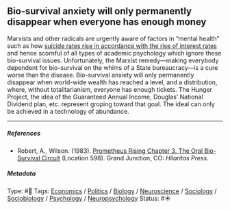 ## Bio-survival anxiety will only permanently disappear when everyone has enough money

Marxists and other radicals are urgently aware of factors in “mental health” such as how [suicide rates rise in accordance with the rise of interest rates](Suicide%20rates%20rise%20in%20accordance%20with%20the%20rise%20of%20interest%20rates.md) and hence scornful of all types of academic psychology which ignore these bio-survival issues. Unfortunately, the Marxist remedy—making everybody dependent for bio-survival on the whims of a State bureaucracy—is a cure worse than the disease. Bio-survival anxiety will only permanently disappear when world-wide wealth has reached a level, and a distribution, where, without totalitarianism, everyone has enough tickets. The Hunger Project, the idea of the Guaranteed Annual Income, Douglas’ National Dividend plan, etc. represent groping toward that goal. The ideal can only be achieved in a technology of abundance.

---

##### References

* Robert, A., Wilson. (1983). [Prometheus Rising Chapter 3. The Oral Bio-Survival Circuit](Prometheus%20Rising%20Chapter%203.%20The%20Oral%20Bio-Survival%20Circuit.md) (Location 598). Grand Junction, CO: *Hilaritas Press*.

##### Metadata

Type: #🔴 
Tags: [Economics]() / [Politics](Politics.md) / [Biology]() / [Neuroscience](Neuroscience.md) / [Sociology](Sociology.md) / [Sociobiology]() / [Psychology](Psychology.md) / [Neuropsychology](Neuropsychology.md) 
Status: #☀️ 

